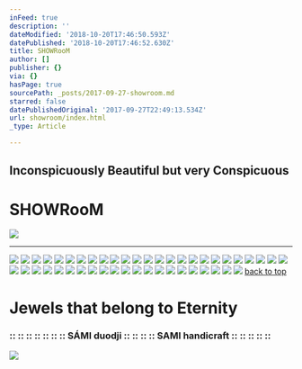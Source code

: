 ```yaml
---
inFeed: true
description: ''
dateModified: '2018-10-20T17:46:50.593Z'
datePublished: '2018-10-20T17:46:52.630Z'
title: SHOWRooM
author: []
publisher: {}
via: {}
hasPage: true
sourcePath: _posts/2017-09-27-showroom.md
starred: false
datePublishedOriginal: '2017-09-27T22:49:13.534Z'
url: showroom/index.html
_type: Article

---
```

## **Inconspicuously Beautiful but very Conspicuous**

# **SHOWRooM**
![](https://the-grid-user-content.s3-us-west-2.amazonaws.com/47674def-283f-49a5-9ae7-19bfdfb648dc.jpg)

---

![](https://the-grid-user-content.s3-us-west-2.amazonaws.com/bd3ec7a2-025b-4897-9c4f-c96dbfbad12f.jpg)
![](https://the-grid-user-content.s3-us-west-2.amazonaws.com/227a91f9-7904-4973-9aab-3261c5775b44.jpg)
![](https://the-grid-user-content.s3-us-west-2.amazonaws.com/0b07a930-d33c-4143-9260-65a68c3f2e05.jpg)
![](https://the-grid-user-content.s3-us-west-2.amazonaws.com/d43df3f1-45e3-4f08-8d47-fca4e465f731.jpg)
![](https://the-grid-user-content.s3-us-west-2.amazonaws.com/6e8578a0-dbaf-4f1a-a487-9a33222d1049.jpg)
![](https://the-grid-user-content.s3-us-west-2.amazonaws.com/0839e8fb-6f9b-4a32-9bd4-a05d92782d08.jpg)
![](https://the-grid-user-content.s3-us-west-2.amazonaws.com/15a38d76-9abb-47fb-9758-2d8faa87e24e.jpg)
![](https://the-grid-user-content.s3-us-west-2.amazonaws.com/eeefa5b6-5b20-4ade-9f94-875cac499305.jpg)
![](https://the-grid-user-content.s3-us-west-2.amazonaws.com/0e7bd096-a4e3-476d-ba61-9391a02185bd.jpg)
![](https://the-grid-user-content.s3-us-west-2.amazonaws.com/49896cb5-8c1f-4968-a863-be8f53977f0c.jpg)
![](https://the-grid-user-content.s3-us-west-2.amazonaws.com/a0e5df92-18d6-49f7-bae0-cce251153464.jpg)
![](https://the-grid-user-content.s3-us-west-2.amazonaws.com/d590d3e5-4e22-47a6-89fc-1c2ea2776f2d.jpg)
![](https://the-grid-user-content.s3-us-west-2.amazonaws.com/e287813f-95bf-4a35-a6c6-b342142e1041.jpg)
![](https://the-grid-user-content.s3-us-west-2.amazonaws.com/9312ecc2-4632-496f-a52a-c24a45269563.jpg)
![](https://the-grid-user-content.s3-us-west-2.amazonaws.com/b8862508-88ea-4958-a608-07562beabb35.jpg)
![](https://the-grid-user-content.s3-us-west-2.amazonaws.com/534b7cc6-95af-4e65-b2b1-7952b0bef690.jpg)
![](https://the-grid-user-content.s3-us-west-2.amazonaws.com/23b1c4b3-0aaa-4af8-9a3c-5e04348fddc3.jpg)
![](https://the-grid-user-content.s3-us-west-2.amazonaws.com/f8ac2339-d823-4e60-ae74-335ee727fd77.jpg)
![](https://the-grid-user-content.s3-us-west-2.amazonaws.com/b46c1e57-2de7-4be2-80b2-427b8b96a586.jpg)
![](https://the-grid-user-content.s3-us-west-2.amazonaws.com/245c8edd-3d17-4d92-bd6d-762da5cbca19.jpg)
![](https://the-grid-user-content.s3-us-west-2.amazonaws.com/1c623bd8-3b16-4051-884a-6eacdddd58ca.jpg)
![](https://the-grid-user-content.s3-us-west-2.amazonaws.com/4687206f-fee0-4d00-a18e-9983b2363bd4.jpg)
![](https://the-grid-user-content.s3-us-west-2.amazonaws.com/98ae6543-97d9-4c76-98db-e5be24c015cd.jpg)
![](https://the-grid-user-content.s3-us-west-2.amazonaws.com/acc95618-0c27-4a81-9eb8-42b732e23447.jpg)
![](https://the-grid-user-content.s3-us-west-2.amazonaws.com/ca22651e-9c4c-4582-aae4-46bb4832d3d0.jpg)
![](https://the-grid-user-content.s3-us-west-2.amazonaws.com/6a923160-aaec-4c5c-b866-ef8dcfd564de.jpg)
![](https://the-grid-user-content.s3-us-west-2.amazonaws.com/046ee8e3-de34-4086-902c-27a455875f6b.jpg)
![](https://s3-us-west-2.amazonaws.com/the-grid-img/p/777d6feb69358e6708f28e78e59f8adab023edcb.jpg)
![](https://the-grid-user-content.s3-us-west-2.amazonaws.com/54264f08-7287-4194-be95-44a5dc796b35.jpg)
![](https://the-grid-user-content.s3-us-west-2.amazonaws.com/c75993f5-2022-468d-9393-24428c657be8.jpg)
![](https://the-grid-user-content.s3-us-west-2.amazonaws.com/8def9793-096b-4279-b4d0-f058a5fa7c17.jpg)
![](https://the-grid-user-content.s3-us-west-2.amazonaws.com/ab8cebc8-6772-46a2-be98-fc5669540d34.jpg)
![](https://the-grid-user-content.s3-us-west-2.amazonaws.com/036e4f3d-6893-4ded-9b54-fb7e97666a7a.jpg)
![](https://the-grid-user-content.s3-us-west-2.amazonaws.com/48edc943-6e97-427e-9e0d-d019f03d793b.jpg)
![](https://the-grid-user-content.s3-us-west-2.amazonaws.com/4c644267-f774-4657-938f-f11cacf7f2fa.jpg)
![](https://the-grid-user-content.s3-us-west-2.amazonaws.com/cda083d9-1fd7-46ca-bdb6-a4bc3467895b.jpg)
![](https://the-grid-user-content.s3-us-west-2.amazonaws.com/35e455be-7d6b-4308-b486-840cddac3667.jpg)
![](https://the-grid-user-content.s3-us-west-2.amazonaws.com/20de4f5d-bc06-4a45-9326-b6ddb82578ad.jpg)
![](https://the-grid-user-content.s3-us-west-2.amazonaws.com/7fac810e-0ae7-4581-b947-50b795b0a5f3.jpg)
![](https://the-grid-user-content.s3-us-west-2.amazonaws.com/6ff11b75-99cf-4349-8730-193734f1845e.jpg)
![](https://the-grid-user-content.s3-us-west-2.amazonaws.com/185ae06a-dce2-4873-a0ee-d7a9098a255a.jpg)
![](https://the-grid-user-content.s3-us-west-2.amazonaws.com/44f288cd-71ee-4f3f-94ba-d3390b5ce576.jpg)
![](https://the-grid-user-content.s3-us-west-2.amazonaws.com/b8673de6-e057-4a69-918a-10142200ed94.jpg)
![](https://the-grid-user-content.s3-us-west-2.amazonaws.com/27b8d761-2333-4c5b-8391-e47e7e99374f.jpg)
![](https://the-grid-user-content.s3-us-west-2.amazonaws.com/c0b8a86d-a27e-4628-b695-33ea1ac78e46.jpg)
![](https://the-grid-user-content.s3-us-west-2.amazonaws.com/3d28ff5c-dd4f-4d7b-88f9-7a8358f17a5b.jpg)
[back to top][0]

# Jewels that belong to Eternity

### :: :: :: :: :: :: :: SÁMI duodji :: :: :: :: SAMI handicraft :: :: :: :: ::
![](https://the-grid-user-content.s3-us-west-2.amazonaws.com/2c2b94b8-54cf-48a4-9815-c49d67c872fa.jpg)

[0]: https://thegrid.ai/leather-colors/showroom/